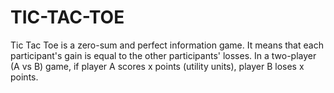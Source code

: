 # TIC-TAC-TOE
Tic Tac Toe is a zero-sum and perfect information game. It means that each participant's gain is equal to the other participants' losses. In a two-player (A vs B) game, if player A scores x points (utility units), player B loses x points.

